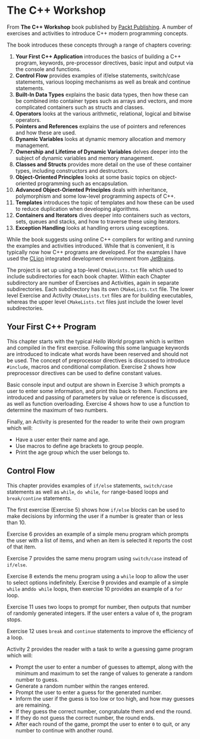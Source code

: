 # The C++ Workshop

From **The C++ Workshop** book published by [Packt Publishing](https://www.packtpub.com). A number of exercises and
activities to introduce C++ modern programming concepts.

The book introduces these concepts through a range of chapters covering:

1. **Your First C++ Application** introduces the basics of building a C++ program, keywords, pre-processor directives,
   basic input and output via the console and functions.
2. **Control Flow** provides examples of if/else statements, switch/case statements, various looping mechanisms as well
   as break and continue statements.
3. **Built-In Data Types** explains the basic data types, then how these can be combined into container types such as
   arrays and vectors, and more complicated containers such as structs and classes.
4. **Operators** looks at the various arithmetic, relational, logical and bitwise operators.
5. **Pointers and References** explains the use of pointers and references and how these are used.
6. **Dynamic Variables** looks at dynamic memory allocation and memory management.
7. **Ownership and Lifetime of Dynamic Variables** delves deeper into the subject of dynamic variables and memory
   management.
8. **Classes and Structs** provides more detail on the use of these container types, including constructors and
   destructors.
9. **Object-Oriented Principles** looks at some basic topics on object-oriented programming such as encapsulation.
10. **Advanced Object-Oriented Principles** deals with inheritance, polymorphism and some low-level programming aspects
    of C++.
11. **Templates** introduces the topic of templates and how these can be used to reduce duplication when developing
    algorithms.
12. **Containers and Iterators** dives deeper into containers such as vectors, sets, queues and stacks, and how to
    traverse these using iterators.
13. **Exception Handling** looks at handling errors using exceptions.

While the book suggests using online C++ compilers for writing and running the examples and activities introduced. While
that is convenient, it is typically now how C++ programs are developed. For the examples I have used the
[CLion](https://www.jetbrains.com/clion/) integrated development environment from
[JetBrains](https://www.jetbrains.com).

The project is set up using a top-level `CMakeLists.txt` file which used to include subdirectories for each book chapter.
Within each Chapter subdirectory are number of Exercises and Activities, again in separate subdirectories. Each
subdirectory has its own `CMakeLists.txt` file. The lower level Exercise and Activity `CMakeLists.txt` files are for
building executables, whereas the upper level `CMakeLists.txt` files just include the lower level subdirectories.

## Your First C++ Program

This chapter starts with the typical _Hello World_ program which is written and compiled in the first exercise. Following
this some language keywords are introduced to indicate what words have been reserved and should not be used. The concept
of preprocessor directives is discussed to introduce `#include`, macros and conditional compilation. Exercise 2 shows
how preprocessor directives can be used to define constant values.

Basic console input and output are shown in Exercise 3 which prompts a user to enter some information, and print this
back to them. Functions are introduced and passing of parameters by value or reference is discussed, as well as function
overloading. Exercise 4 shows how to use a function to determine the maximum of two numbers.

Finally, an Activity is presented for the reader to write their own program which will:

* Have a user enter their name and age.
* Use macros to define age brackets to group people.
* Print the age group which the user belongs to.

## Control Flow

This chapter provides examples of `if/else` statements, `switch/case` statements as well as `while`, `do while`, `for`
range-based loops and `break/contine` statements.

The first exercise (Exercise 5) shows how `if/else` blocks can be used to make decisions by informing the user if a
number is greater than or less than 10.

Exercise 6 provides an example of a simple menu program which prompts the user with a list of items, and when an item
is selected it reports the cost of that item. 

Exercise 7 provides the same menu program using `switch/case` instead of `if/else`.

Exercise 8 extends the menu program using a `while` loop to allow the user to select options indefinitely. Exercise 9
provides and example of a simple `while` and`do while` loops, then exercise 10 provides an example of a `for` loop.

Exercise 11 uses two loops to prompt for number, then outputs that number of randomly generated integers. If the user
enters a value of `0`, the program stops.

Exercise 12 uses `break` and `continue` statements to improve the efficiency of a loop.

Activity 2 provides the reader with a task to write a guessing game program which will:

* Prompt the user to enter a number of guesses to attempt, along with the minimum and maximum to set the range of
  values to generate a random number to guess.
* Generate a random number within the ranges entered.
* Prompt the user to enter a guess for the generated number.
* Inform the user if the guess is too low or too high, and how may guesses are remaining.
* If they guess the correct number, congratulate them and end the round.
* If they do not guess the correct number, the round ends.
* After each round of the game, prompt the user to enter `0` to quit, or any number to continue with another round.
